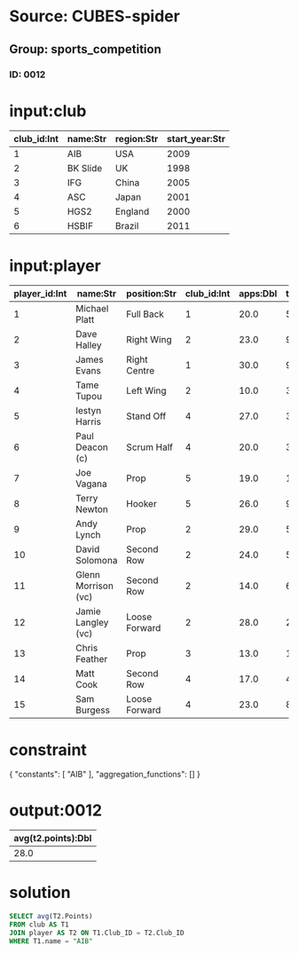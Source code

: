 # Source: CUBES-spider
## Group: sports_competition
### ID: 0012

# input:club

| club_id:Int | name:Str | region:Str | start_year:Str |
|---|---|---|---|
| 1 | AIB | USA | 2009 |
| 2 | BK Slide | UK | 1998 |
| 3 | IFG | China | 2005 |
| 4 | ASC | Japan | 2001 |
| 5 | HGS2 | England | 2000 |
| 6 | HSBIF | Brazil | 2011 |

# input:player

| player_id:Int | name:Str | position:Str | club_id:Int | apps:Dbl | tries:Dbl | goals:Str | points:Dbl |
|---|---|---|---|---|---|---|---|
| 1 | Michael Platt | Full Back | 1 | 20.0 | 5.0 | 0 | 20.0 |
| 2 | Dave Halley | Right Wing | 2 | 23.0 | 9.0 | 0 | 36.0 |
| 3 | James Evans | Right Centre | 1 | 30.0 | 9.0 | 0 | 36.0 |
| 4 | Tame Tupou | Left Wing | 2 | 10.0 | 3.0 | 0 | 12.0 |
| 5 | Iestyn Harris | Stand Off | 4 | 27.0 | 3.0 | 50/60 | 110.0 |
| 6 | Paul Deacon (c) | Scrum Half | 4 | 20.0 | 3.0 | 90/106 | 188.0 |
| 7 | Joe Vagana | Prop | 5 | 19.0 | 1.0 | 0/1 | 4.0 |
| 8 | Terry Newton | Hooker | 5 | 26.0 | 9.0 | 0 | 36.0 |
| 9 | Andy Lynch | Prop | 2 | 29.0 | 5.0 | 0 | 20.0 |
| 10 | David Solomona | Second Row | 2 | 24.0 | 5.0 | 0 | 20.0 |
| 11 | Glenn Morrison (vc) | Second Row | 2 | 14.0 | 6.0 | 0 | 24.0 |
| 12 | Jamie Langley (vc) | Loose Forward | 2 | 28.0 | 2.0 | 0 | 8.0 |
| 13 | Chris Feather | Prop | 3 | 13.0 | 1.0 | 0 | 4.0 |
| 14 | Matt Cook | Second Row | 4 | 17.0 | 4.0 | 0 | 16.0 |
| 15 | Sam Burgess | Loose Forward | 4 | 23.0 | 8.0 | 0 | 32.0 |

# constraint

{
  "constants": [
    "AIB"
  ],
  "aggregation_functions": []
}

# output:0012

| avg(t2.points):Dbl |
|---|
| 28.0 |

# solution

```sql
SELECT avg(T2.Points)
FROM club AS T1
JOIN player AS T2 ON T1.Club_ID = T2.Club_ID
WHERE T1.name = "AIB"
```
